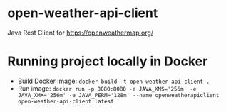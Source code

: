 # open-weather-api-client
Java Rest Client for https://openweathermap.org/

# Running project locally in Docker
* Build Docker image: `docker build -t open-weather-api-client .`
* Run image: `docker run -p 8080:8080 -e JAVA_XMS='256m' -e JAVA_XMX='256m' -e JAVA_PERM='128m' --name openweatherapiclient open-weather-api-client:latest`
